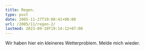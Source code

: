```yaml
---
title: Regen.
type: post
date: 2005-11-27T19:08:41+00:00
url: /2005/11/regen-2/
lastmod: 2023-09-10T19:14:12+07:00
---
```

Wir haben hier ein kleineres Wetterproblem. Melde mich wieder.

